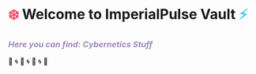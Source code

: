 
# <span style="color:#ff4d6d">❄️</span> **Welcome to ImperialPulse Vault** <span style="color:#48cae4">⚡</span>  
### <span style="color:#9c89b8">_Here you can find: Cybernetics Stuff_</span>  

🔹 🌀 🔹 🌀 🔹 🌀 🔹  

